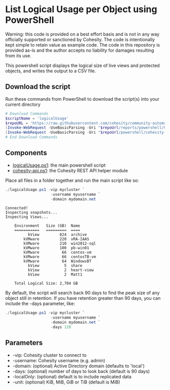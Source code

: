 # List Logical Usage per Object using PowerShell

Warning: this code is provided on a best effort basis and is not in any way officially supported or sanctioned by Cohesity. The code is intentionally kept simple to retain value as example code. The code in this repository is provided as-is and the author accepts no liability for damages resulting from its use.

This powershell script displays the logical size of live views and protected objects, and writes the output to a CSV file.

## Download the script

Run these commands from PowerShell to download the script(s) into your current directory

```powershell
# Download Commands
$scriptName = 'logicalUsage'
$repoURL = 'https://raw.githubusercontent.com/cohesity/community-automation-samples/main'
(Invoke-WebRequest -UseBasicParsing -Uri "$repoUrl/reports/powershell/$scriptName/$scriptName.ps1").content | Out-File "$scriptName.ps1"; (Get-Content "$scriptName.ps1") | Set-Content "$scriptName.ps1"
(Invoke-WebRequest -UseBasicParsing -Uri "$repoUrl/powershell/cohesity-api/cohesity-api.ps1").content | Out-File cohesity-api.ps1; (Get-Content cohesity-api.ps1) | Set-Content cohesity-api.ps1
# End Download Commands
```

## Components

* [logicalUsage.ps1](https://raw.githubusercontent.com/cohesity/community-automation-samples/main/reports/powershell/logicalUsage/logicalUsage.ps1): the main powershell script
* [cohesity-api.ps1](https://raw.githubusercontent.com/cohesity/community-automation-samples/main/powershell/cohesity-api/cohesity-api.ps1): the Cohesity REST API helper module

Place all files in a folder together and run the main script like so:

```powershell
./logicalUsage.ps1 -vip mycluster `
                    -username myusername `
                    -domain mydomain.net
```

```text
Connected!
Inspecting snapshots...
Inspecting Views...

    Environment   Size (GB)  Name
    ===========   =========  ====
          kView         824  archive
        kVMware         220  vRA-IAAS
        kVMware         210  win2012-sql
        kVMware         100  pb-win01
        kVMware          66  centos-vm
        kVMware          66  centosTB-vm
        kVMware          64  WindowsBT
          kView           5  share
          kView           2  heart-view
          kView           2  Matt1

    Total Logical Size: 2,704 GB
```

By default, the script will search back 90 days to find the peak size of any object still in retention. If you have retention greater than 90 days, you can include the -days parameter, like:

```powershell
./logicalUsage.ps1 -vip mycluster `
                    -username myusername `
                    -domain mydomain.net `
                    -days 120
```

## Parameters

* -vip: Cohesity cluster to connect to
* -username: Cohesity username (e.g. admin)
* -domain: (optional) Active Directory domain (defaults to 'local')
* -days: (optional) number of days to look back (default is 90 days)
* -localOnly: (optional) default is to include replicated data
* -unit: (optional) KiB, MiB, GiB or TiB (default is MiB)
